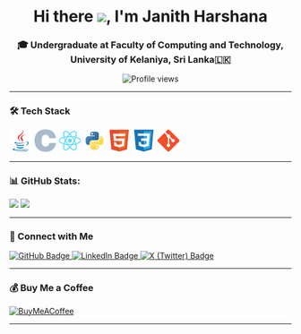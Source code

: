 <!-- Google Verification -->
<meta name="google-site-verification" content="zgf0r-fbiRi3-_Kv_6ihgrAkc8B1_EB-ZIk-Kx1j-5g" />

<h1 align="center">Hi there <img src="https://raw.githubusercontent.com/MartinHeinz/MartinHeinz/master/wave.gif" width="30px">, I'm Janith Harshana</h1>

<h3 align="center">🎓 Undergraduate at Faculty of Computing and Technology, University of Kelaniya, Sri Lanka🇱🇰</h3>

<p align="center">
  <img src="https://komarev.com/ghpvc/?username=j-harshana&color=blueviolet&style=for-the-badge" alt="Profile views"/>
</p>

---

### 🛠️ Tech Stack

<p align="left">
  <img src="https://raw.githubusercontent.com/devicons/devicon/master/icons/java/java-original.svg" alt="java" width="40" height="40"/>
  <img src="https://raw.githubusercontent.com/devicons/devicon/master/icons/c/c-original.svg" alt="c" width="40" height="40"/>
  <img src="https://raw.githubusercontent.com/devicons/devicon/master/icons/react/react-original.svg" alt="react" width="40" height="40"/>
  <img src="https://raw.githubusercontent.com/devicons/devicon/master/icons/python/python-original.svg" alt="python" width="40" height="40"/>
  <img src="https://raw.githubusercontent.com/devicons/devicon/master/icons/html5/html5-original.svg" alt="html" width="40" height="40"/>
  <img src="https://raw.githubusercontent.com/devicons/devicon/master/icons/css3/css3-original.svg" alt="css" width="40" height="40"/>
  <img src="https://raw.githubusercontent.com/devicons/devicon/master/icons/git/git-original.svg" alt="git" width="40" height="40"/>
</p>

---

### 📊 GitHub Stats:
<p float="left">
  <img src="https://github-readme-stats.vercel.app/api?username=j-harshana&theme=outrun&show_icons=true&hide_border=true&count_private=true&include_all_commits=true&count_private=true" width="445" />
  <img src="https://nirzak-streak-stats.vercel.app/?user=j-harshana&theme=dark&hide_border=true&card_width=400" width="400" />
</p>

---

### 🔗 Connect with Me

<p align="left">
  <a href="https://github.com/j-harshana" target="_blank">
    <img src="https://img.shields.io/badge/GitHub-100000?style=for-the-badge&logo=github&logoColor=white" alt="GitHub Badge"/>
  </a>

  <a href="https://www.linkedin.com/in/j-harshana" target="_blank">
    <img src="https://img.shields.io/badge/LinkedIn-0077B5?style=for-the-badge&logo=linkedin&logoColor=white" alt="LinkedIn Badge"/>
  </a>

  <a href="https://twitter.com/j_harshana1" target="_blank">
    <img src="https://img.shields.io/badge/X-000000?style=for-the-badge&logo=x&logoColor=white" alt="X (Twitter) Badge"/>
  </a>
</p>

---

 ### 💰 Buy Me a Coffee
  [![BuyMeACoffee](https://img.shields.io/badge/Buy%20Me%20a%20Coffee-ffdd00?style=for-the-badge&logo=buy-me-a-coffee&logoColor=black)](https://buymeacoffee.com/janithharshana)
  
---

